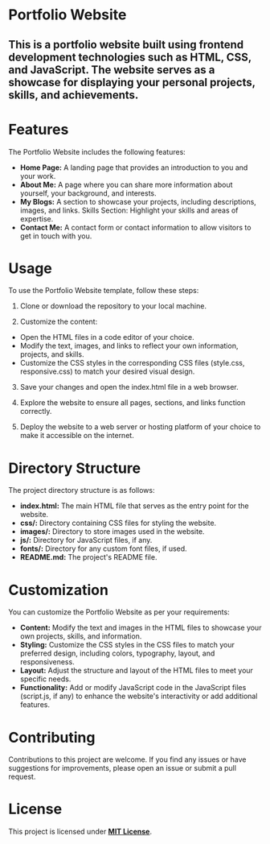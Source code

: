 
# **Portfolio Website** 

## This is a portfolio website built using frontend development technologies such as HTML, CSS, and JavaScript. The website serves as a showcase for displaying your personal projects, skills, and achievements.

# **Features**

The Portfolio Website includes the following features:

- **Home Page:** A landing page that provides an introduction to you and your work.
- **About Me:** A page where you can share more information about yourself, your background, and interests.
- **My Blogs:** A section to showcase your projects, including descriptions, images, and links.
   Skills Section: Highlight your skills and areas of expertise.
- **Contact Me:** A contact form or contact information to allow visitors to get in touch with you.

# **Usage**

To use the Portfolio Website template, follow these steps:

1. Clone or download the repository to your local machine.

2. Customize the content:
- Open the HTML files in a code editor of your choice.
- Modify the text, images, and links to reflect your own information, projects, and skills.
- Customize the CSS styles in the corresponding CSS files (style.css, responsive.css) to match your desired visual design.

3. Save your changes and open the index.html file in a web browser.

4. Explore the website to ensure all pages, sections, and links function correctly.

5. Deploy the website to a web server or hosting platform of your choice to make it accessible on the internet.

# **Directory Structure**

The project directory structure is as follows:

- **index.html:** The main HTML file that serves as the entry point for the website.
- **css/:** Directory containing CSS files for styling the website.
- **images/:** Directory to store images used in the website.
- **js/:** Directory for JavaScript files, if any.
- **fonts/:** Directory for any custom font files, if used.
- **README.md:** The project's README file.

# **Customization**

You can customize the Portfolio Website as per your requirements:

- **Content:**  Modify the text and images in the HTML files to showcase your own projects, skills, and information.
- **Styling:** Customize the CSS styles in the CSS files to match your preferred design, including colors, typography, layout, and responsiveness.
- **Layout:** Adjust the structure and layout of the HTML files to meet your specific needs.
- **Functionality:** Add or modify JavaScript code in the JavaScript files (script.js, if any) to enhance the website's interactivity or add additional features.

# **Contributing**

Contributions to this project are welcome. If you find any issues or have suggestions for improvements, please open an issue or submit a pull request.

# **License**

This project is licensed under **[MIT License](https://opensource.org/license/mit/ "Optional Title")**.
